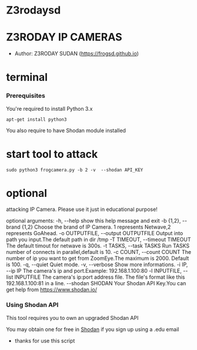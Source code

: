 # Z3rodaysd
# Z3RODAY IP CAMERAS
* Author: Z3RODAY SUDAN (https://frogsd.github.io)



# terminal 

### Prerequisites

You're required to install Python 3.x

```
apt-get install python3
```

You also require to have Shodan module installed

# start tool to attack
```
sudo python3 frogcamera.py -b 2 -v  --shodan API_KEY
```
# optional

attacking IP Camera. Please use it just in educational purpose!

optional arguments:
  -h, --help            show this help message and exit
  -b {1,2}, --brand {1,2}
                        Choose the brand of IP Camera. 1 represents Netwave,2
                        represents GoAhead.
  -o OUTPUTFILE, --output OUTPUTFILE
                        Output into path you input.The default path in dir
                        /tmp
  -T TIMEOUT, --timeout TIMEOUT
                        The default timout for netwave is 300s.
  -t TASKS, --task TASKS
                        Run TASKS number of connects in parallel,default is
                        10.
  -c COUNT, --count COUNT
                        The number of ip you want to get from ZoomEye.The
                        maximum is 2000. Default is 100.
  -q, --quiet           Quiet mode.
  -v, --verbose         Show more informations.
  -i IP, --ip IP        The camera's ip and port.Example: 192.168.1.100:80
  -l INPUTFILE, --list INPUTFILE
                        The camera's ip:port address file. The file's format
                        like this 192.168.1.100:81 in a line.
  --shodan SHODAN       Your Shodan API Key.You can get help from
                        https://www.shodan.io/





### Using Shodan API

This tool requires you to own an upgraded Shodan API

You may obtain one for free in [Shodan](https://shodan.io/) if you sign up using a .edu email





* thanks for use this script 
